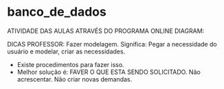 # banco_de_dados

ATIVIDADE DAS AULAS ATRAVÉS DO PROGRAMA ONLINE DIAGRAM:

DICAS PROFESSOR: Fazer modelagem.
Significa: Pegar a necessidade do usuário e modelar, criar as necessidades. 
- Existe procedimentos para fazer isso. 
- Melhor solução é: FAVER O QUE ESTA SENDO SOLICITADO. Não acrescentar. Não criar novas demandas. 
